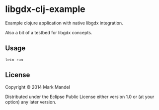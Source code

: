 # libgdx-clj-example

Example clojure application with native libgdx integration.

Also a bit of a testbed for libgdx concepts.

## Usage

```
lein run
```

## License

Copyright © 2014 Mark Mandel

Distributed under the Eclipse Public License either version 1.0 or (at
your option) any later version.
